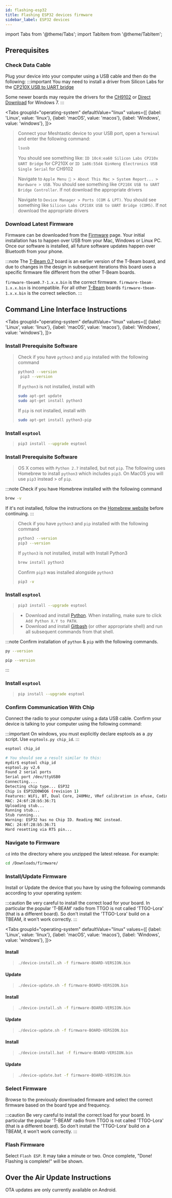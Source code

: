 ```yaml
---
id: flashing-esp32
title: Flashing ESP32 devices firmware
sidebar_label: ESP32 devices
---
```


import Tabs from '@theme/Tabs';
import TabItem from '@theme/TabItem';

## Prerequisites

### Check Data Cable

Plug your device into your computer using a USB cable and then do the following:
:::important
You may need to install a driver from Silicon Labs for the [CP210X USB to UART bridge](https://www.silabs.com/products/development-tools/software/usb-to-uart-bridge-vcp-drivers)

Some newer boards may require the drivers for the [CH9102](http://www.wch.cn/downloads/CH343SER_ZIP.html) or [Direct Download](https://github.com/Xinyuan-LilyGO/CH9102_Driver) for Windows 7.
:::

<Tabs
groupId="operating-system"
defaultValue="linux"
values={[
{label: 'Linux', value: 'linux'},
{label: 'macOS', value: 'macos'},
{label: 'Windows', value: 'windows'},
]}>
<TabItem value="linux">

> Connect your Meshtastic device to your USB port, open a `Terminal` and enter the following command:
>
> ```bash
> lsusb
> ```
>
> You should see something like: `ID 10c4:ea60 Silicon Labs CP210x UART Bridge` for CP210X or `ID 1a86:55d4 QinHeng Electronics USB Single Serial` for CH9102

  </TabItem>
  <TabItem value="macos">

> Navigate to `Apple Menu  > About This Mac > System Report... > Hardware > USB`.
> You should see something like `CP210X USB to UART Bridge Controller`. If not download the appropriate drivers

  </TabItem>
  <TabItem value="windows">

> Navigate to `Device Manager > Ports (COM & LPT)`. You should see something like `Silicon Labs CP210X USB to UART Bridge (COM5)`. If not download the appropriate drivers

  </TabItem>
</Tabs>

### Download Latest Firmware

Firmware can be downloaded from the [Firmware](/firmware) page. Your initial installation has to happen over USB from your Mac, Windows or Linux PC. Once our software is installed, all future software updates happen over Bluetooth from your phone.

:::note
The [T-Beam 0.7](/hardware/supported/tbeam#t-beam---v07) board is an earlier version of the T-Beam board, and due to changes in the design in subsequent iterations this board uses a specific firmware file different from the other T-Beam boards.

`firmware-tbeam0.7-1.x.x.bin` is the correct firmware. `firmware-tbeam-1.x.x.bin` is incompatible. For all other [T-Beam](/hardware/supported/tbeam) boards `firmware-tbeam-1.x.x.bin` is the correct selection.
:::

## Command Line Interface Instructions

<Tabs
groupId="operating-system"
defaultValue="linux"
values={[
{label: 'Linux', value: 'linux'},
{label: 'macOS', value: 'macos'},
{label: 'Windows', value: 'windows'},
]}>
<TabItem value="linux">

### Install Prerequisite Software

> Check if you have `python3` and `pip` installed with the following command
>
> ```bash
> python3 --version
>  pip3 --version
> ```
>
> If `python3` is not installed, install with
>
> ```bash
> sudo apt-get update
> sudo apt-get install python3
> ```
>
> If `pip` is not installed, install with
>
> ```bash
> sudo apt-get install python3-pip
> ```

### Install `esptool`

> ```bash
> pip3 install --upgrade esptool
> ```

  </TabItem>
  <TabItem value="macos">

### Install Prerequisite Software

> OS X comes with `Python 2.7` installed, but not `pip`. The following uses Homebrew to install `python3` which includes `pip3`. On MacOS you will use `pip3` instead > of `pip`.

:::note
Check if you have Homebrew installed with the following command

```bash
brew -v
```

If it's not installed, follow the instructions on the [Homebrew website](https://brew.sh) before continuing.
:::

> Check if you have `python3` and `pip` installed with the following command
>
> ```bash
> python3 --version
> pip3 --version
> ```
>
> If `python3` is not installed, install with
> Install Python3
>
> ```bash
> brew install python3
> ```
>
> Confirm `pip3` was installed alongside `python3`
>
> ```bash
> pip3 -v
> ```

### Install `esptool`

> ```bash
> pip3 install --upgrade esptool
> ```

  </TabItem>
  <TabItem value="windows">

> - Download and install [Python](https://www.python.org/). When installing, make sure to click `Add Python X.Y to PATH`.
> - Download and install [Gitbash](https://gitforwindows.org/) (or other appropriate shell) and run all subsequent commands from that shell.

:::note
Confirm installation of `python` & `pip` with the following commands.

```bash
py --version
```

```bash
pip --version
```

:::

### Install `esptool`

> ```bash
> pip install --upgrade esptool
> ```

  </TabItem>
</Tabs>

### Confirm Communication With Chip

Connect the radio to your computer using a data USB cable. Confirm your device is talking to your computer using the following command:

:::important
On windows, you must explicitly declare esptools as a .py script. Use `esptools.py chip_id`.
:::

```bash title="Command"
esptool chip_id
```

```bash title="Expected Output"
# You should see a result similar to this:
mydir$ esptool chip_id
esptool.py v2.6
Found 2 serial ports
Serial port /dev/ttyUSB0
Connecting....
Detecting chip type... ESP32
Chip is ESP32D0WDQ6 (revision 1)
Features: WiFi, BT, Dual Core, 240MHz, VRef calibration in efuse, Coding Scheme None
MAC: 24:6f:28:b5:36:71
Uploading stub...
Running stub...
Stub running...
Warning: ESP32 has no Chip ID. Reading MAC instead.
MAC: 24:6f:28:b5:36:71
Hard resetting via RTS pin...
```

### Navigate to Firmware

`cd` into the directory where you unzipped the latest release. For example:

```bash title="Example"
cd /Downloads/firmware/
```

### Install/Update Firmware

Install or Update the device that you have by using the following commands according to your operating system:

:::caution
Be very careful to install the correct load for your board. In particular the popular 'T-BEAM' radio from TTGO is not called 'TTGO-Lora' (that is a different board). So don't install the 'TTGO-Lora' build on a TBEAM, it won't work correctly.
:::

<Tabs
groupId="operating-system"
defaultValue="linux"
values={[
{label: 'Linux', value: 'linux'},
{label: 'macOS', value: 'macos'},
{label: 'Windows', value: 'windows'},
]}>
<TabItem value="linux">

#### Install

> ```bash title="Command"
> ./device-install.sh -f firmware-BOARD-VERSION.bin
> ```

#### Update

> ```bash title="Command"
> ./device-update.sh -f firmware-BOARD-VERSION.bin
> ```

  </TabItem>
  <TabItem value="macos">

#### Install

> ```bash title="Command"
> ./device-install.sh -f firmware-BOARD-VERSION.bin
> ```

#### Update

> ```bash title="Command"
> ./device-update.sh -f firmware-BOARD-VERSION.bin
> ```

  </TabItem>
  <TabItem value="windows">

#### Install

> ```bash title="Command"
> ./device-install.bat -f firmware-BOARD-VERSION.bin
> ```

#### Update

> ```bash title="Command"
> ./device-update.bat -f firmware-BOARD-VERSION.bin
> ```

  </TabItem>
</Tabs>

### Select Firmware

Browse to the previously downloaded firmware and select the correct firmware based on the board type and frequency.

:::caution
Be very careful to install the correct load for your board. In particular the popular 'T-BEAM' radio from TTGO is not called 'TTGO-Lora' (that is a different board). So don't install the 'TTGO-Lora' build on a TBEAM, it won't work correctly.
:::

### Flash Firmware

Select `Flash ESP`. It may take a minute or two. Once complete, "Done! Flashing is complete!" will be shown.

## Over the Air Update Instructions

OTA updates are only currently available on Android.

<!--- TODO --->
